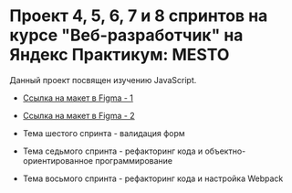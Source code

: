 # Проект 4, 5, 6, 7 и 8 спринтов на курсе "Веб-разработчик" на Яндекс Практикум: MESTO

Данный проект посвящен изучению JavaScript. 

* [Ссылка на макет в Figma - 1](https://www.figma.com/file/2cn9N9jSkmxD84oJik7xL7/JavaScript.-Sprint-4?node-id=0%3A1)
* [Ссылка на макет в Figma - 2](https://www.figma.com/file/bjyvbKKJN2naO0ucURl2Z0/JavaScript.-Sprint-5?node-id=0%3A1)

* Тема шестого спринта - валидация форм
* Тема седьмого спринта - рефакторинг кода и объектно-ориентированное программирование
* Тема восьмого спринта - рефакторинг кода и настройка Webpack
